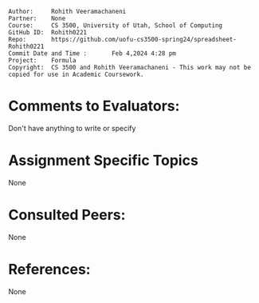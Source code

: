 ﻿<?xml version="1.0" encoding="utf-8" ?>
<configuration>
</configuration>

```
Author:     Rohith Veeramachaneni
Partner:    None
Course:     CS 3500, University of Utah, School of Computing
GitHub ID:  Rohith0221
Repo:       https://github.com/uofu-cs3500-spring24/spreadsheet-Rohith0221
Commit Date and Time :       Feb 4,2024 4:28 pm
Project:    Formula
Copyright:  CS 3500 and Rohith Veeramachaneni - This work may not be copied for use in Academic Coursework.
```

# Comments to Evaluators:

Don't have anything to write or specify


# Assignment Specific Topics
None

# Consulted Peers:
None


# References:

None



